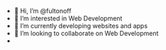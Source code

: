 - 👋 Hi, I’m @fultonoff
- 👀 I’m interested in Web Development
- 🌱 I’m currently developing websites and apps
- 💞️ I’m looking to collaborate on Web Development
- 

<!---
fultonoff/fultonoff is a ✨ special ✨ repository because its `README.md` (this file) appears on your GitHub profile.
You can click the Preview link to take a look at your changes.
--->

